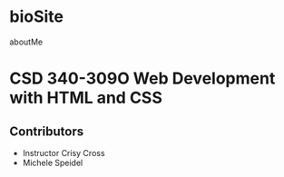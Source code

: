 # bioSite
aboutMe
# CSD 340-309O Web Development with HTML and CSS
## Contributors
 * Instructor Crisy Cross
 * Michele Speidel
